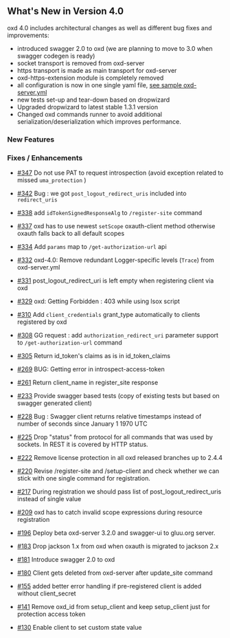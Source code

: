 ## What's New in Version 4.0

oxd 4.0 includes architectural changes as well as different bug fixes and improvements:

 - introduced swagger 2.0 to oxd (we are planning to move to 3.0 when swagger codegen is ready)
 - socket transport is removed from oxd-server
 - https transport is made as main transport for oxd-server
 - oxd-https-extension module is completely removed
 - all configuration is now in one single yaml file, [see sample oxd-server.yml](https://github.com/GluuFederation/oxd/blob/version_4.0.beta/oxd-server/src/main/resources/oxd-server.yml)
 - new tests set-up and tear-down based on dropwizard
 - Upgraded dropwizard to latest stable 1.3.1 version
 - Changed oxd commands runner to avoid additional serialization/deserialization which improves performance.

### New Features

### Fixes / Enhancements

- [#347](https://github.com/GluuFederation/oxd/issues/347) Do not use PAT to request introspection (avoid exception related to missed `uma_protection` )

- [#342](https://github.com/GluuFederation/oxd/issues/342) Bug : we got `post_logout_redirect_uris` included into `redirect_uris`

- [#338](https://github.com/GluuFederation/oxd/issues/338) add `idTokenSignedResponseAlg` to `/register-site` command

- [#337](https://github.com/GluuFederation/oxd/issues/337) oxd has to use newest `setScope` oxauth-client method otherwise oxauth falls back to all default scopes

- [#334](https://github.com/GluuFederation/oxd/issues/334) Add `params` map to `/get-authorization-url` api

- [#332](https://github.com/GluuFederation/oxd/issues/332) oxd-4.0: Remove redundant  Logger-specific levels (`Trace`) from oxd-server.yml

- [#331](https://github.com/GluuFederation/oxd/issues/331) post_logout_redirect_uri is left empty when registering client via oxd

- [#329](https://github.com/GluuFederation/oxd/issues/329) oxd: Getting Forbidden : 403 while using lsox script

- [#310](https://github.com/GluuFederation/oxd/issues/310) Add `client_credentials` grant_type automatically to clients registered by oxd

- [#308](https://github.com/GluuFederation/oxd/issues/308) GG request : add `authorization_redirect_uri` parameter support to `/get-authorization-url` command

- [#305](https://github.com/GluuFederation/oxd/issues/305) Return id_token's claims as is in id_token_claims

- [#269](https://github.com/GluuFederation/oxd/issues/269) BUG: Getting error in introspect-access-token

- [#261](https://github.com/GluuFederation/oxd/issues/261) Return client_name in register_site response

- [#233](https://github.com/GluuFederation/oxd/issues/233) Provide swagger based tests (copy of existing tests but based on swagger generated client)

- [#228](https://github.com/GluuFederation/oxd/issues/228) Bug : Swagger client returns relative timestamps instead of number of seconds 
since January 1 1970 UTC

- [#225](https://github.com/GluuFederation/oxd/issues/225) Drop "status" from protocol for all commands that was used by sockets. In REST it is covered by HTTP status.

- [#222](https://github.com/GluuFederation/oxd/issues/222) Remove license protection in all oxd released branches up to 2.4.4

- [#220](https://github.com/GluuFederation/oxd/issues/220) Revise /register-site and /setup-client and check whether we can stick with one single command for registration.

- [#217](https://github.com/GluuFederation/oxd/issues/217) During registration we should pass list of post_logout_redirect_uris instead of single value

- [#209](https://github.com/GluuFederation/oxd/issues/209) oxd has to catch invalid scope expressions during resource registration

- [#196](https://github.com/GluuFederation/oxd/issues/196) Deploy beta oxd-server 3.2.0 and swagger-ui to gluu.org server.

- [#183](https://github.com/GluuFederation/oxd/issues/183) Drop jackson 1.x from oxd when oxauth is migrated to jackson 2.x

- [#181](https://github.com/GluuFederation/oxd/issues/181) Introduce swagger 2.0 to oxd

- [#180](https://github.com/GluuFederation/oxd/issues/180) Client gets deleted from oxd-server after update_site command

- [#155](https://github.com/GluuFederation/oxd/issues/155) added better error handling if pre-registered client is added without client_secret

- [#141](https://github.com/GluuFederation/oxd/issues/141) Remove oxd_id from setup_client and keep setup_client just for protection access token

- [#130](https://github.com/GluuFederation/oxd/issues/130) Enable client to set custom state value
